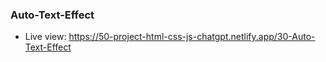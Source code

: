 ### Auto-Text-Effect

- Live view: https://50-project-html-css-js-chatgpt.netlify.app/30-Auto-Text-Effect
